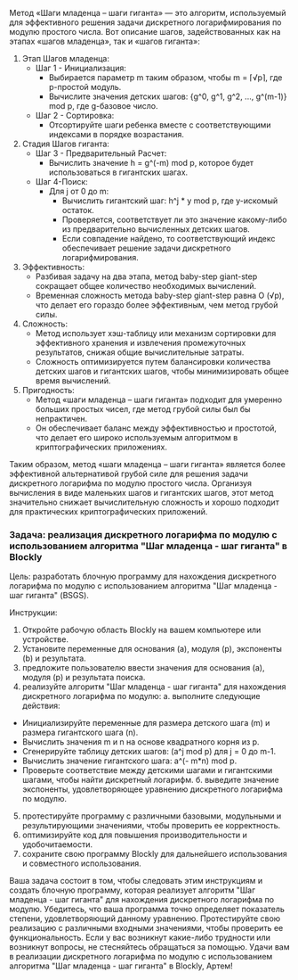 Метод «Шаги младенца – шаги гиганта» — это алгоритм, используемый для эффективного решения задачи дискретного логарифмирования по модулю простого числа. Вот описание шагов, задействованных как на этапах «шагов младенца», так и «шагов гиганта»:
1. Этап Шагов младенца:
   - Шаг 1 - Инициализация:
     - Выбирается параметр m таким образом, чтобы m = ⌈√p⌉, где p-простой модуль.
     - Вычислите значения детских шагов: {g^0, g^1, g^2, ..., g^(m-1)} mod p, где g-базовое число.
   - Шаг 2 - Сортировка:
     - Отсортируйте шаги ребенка вместе с соответствующими индексами в порядке возрастания.
2. Стадия Шагов гиганта:
   - Шаг 3 - Предварительный Расчет:
     - Вычислить значение h = g^(-m) mod p, которое будет использоваться в гигантских шагах.
   - Шаг 4-Поиск:
     - Для j от 0 до m:
       - Вычислить гигантский шаг: h^j * y mod p, где y-искомый остаток.
       - Проверяется, соответствует ли это значение какому-либо из предварительно вычисленных детских шагов.
       - Если совпадение найдено, то соответствующий индекс обеспечивает решение задачи дискретного логарифмирования.
3. Эффективность:
   - Разбивая задачу на два этапа, метод baby-step giant-step сокращает общее количество необходимых вычислений.
   - Временная сложность метода baby-step giant-step равна O (√p), что делает его гораздо более эффективным, чем метод грубой силы.
4. Сложность:
   - Метод использует хэш-таблицу или механизм сортировки для эффективного хранения и извлечения промежуточных результатов, снижая общие вычислительные затраты.
   - Сложность оптимизируется путем балансировки количества детских шагов и гигантских шагов, чтобы минимизировать общее время вычислений.
5. Пригодность:
   - Метод «шаги младенца – шаги гиганта» подходит для умеренно больших простых чисел, где метод грубой силы был бы непрактичен.
   - Он обеспечивает баланс между эффективностью и простотой, что делает его широко используемым алгоритмом в криптографических приложениях.

Таким образом, метод «шаги младенца – шаги гиганта» является более эффективной альтернативой грубой силе для решения задачи дискретного логарифма по модулю простого числа. Организуя вычисления в виде маленьких шагов и гигантских шагов, этот метод значительно снижает вычислительную сложность и хорошо подходит для практических криптографических приложений.


### Задача: реализация дискретного логарифма по модулю с использованием алгоритма "Шаг младенца - шаг гиганта" в Blockly

Цель: разработать блочную программу для нахождения дискретного логарифма по модулю с использованием алгоритма "Шаг младенца - шаг гиганта" (BSGS).

Инструкции:
1. Откройте рабочую область Blockly на вашем компьютере или устройстве.
2. Установите переменные для основания (a), модуля (p), экспоненты (b) и результата.
3. предложите пользователю ввести значения для основания (a), модуля (p) и результата поиска.
4. реализуйте алгоритм "Шаг младенца - шаг гиганта" для нахождения дискретного логарифма по модулю:
a. выполните следующие действия:
- Инициализируйте переменные для размера детского шага (m) и размера гигантского шага (n).
- Вычислить значения m и n на основе квадратного корня из p.
- Сгенерируйте таблицу детских шагов: (a^j mod p) для j = 0 до m-1.
- Вычислить значение гигантского шага: a^(- m*n) mod p.
- Проверьте соответствие между детскими шагами и гигантскими шагами, чтобы найти дискретный логарифм.
б. выведите значение экспоненты, удовлетворяющее уравнению дискретного логарифма по модулю.
5. протестируйте программу с различными базовыми, модульными и результирующими значениями, чтобы проверить ее корректность.
6. оптимизируйте код для повышения производительности и удобочитаемости.
7. сохраните свою программу Blockly для дальнейшего использования и совместного использования.

Ваша задача состоит в том, чтобы следовать этим инструкциям и создать блочную программу, которая реализует алгоритм "Шаг младенца - шаг гиганта" для нахождения дискретного логарифма по модулю. Убедитесь, что ваша программа точно определяет показатель степени, удовлетворяющий данному уравнению. Протестируйте свою реализацию с различными входными значениями, чтобы проверить ее функциональность. Если у вас возникнут какие-либо трудности или возникнут вопросы, не стесняйтесь обращаться за помощью. Удачи вам в реализации дискретного логарифма по модулю с использованием алгоритма "Шаг младенца - шаг гиганта" в Blockly, Артем!